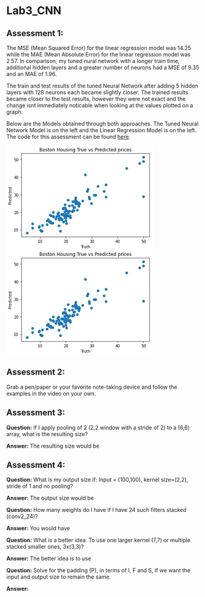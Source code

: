 # Lab3_CNN

## Assessment 1:

  The MSE (Mean Squared Error) for the linear regression model was 14.25 while the MAE (Mean Absolute Error) for the linear regression model was 2.57. In comparison, my tuned nural network with a longer train time, additional hidden layers and a greater number of neurons had a MSE of 9.35 and an MAE of 1.96.

  The train and test results of the tuned Neural Network after adding 5 hidden layers with 128 neurons each became slightly closer. The trained results became closer to the test results, however they were not exact and the change isnt immediately noticable when looking at the values plotted on a graph.
  
  Below are the Models obtained through both approaches. The Tuned Neural Network Model is on the left and the Linear Regression Model is on the left. The code for this assessment can be found [here](https://github.com/serpawatwit/Lab3_CNN/blob/main/Boston_housing_dense_NN_using_Keras_pipeline.ipynb).

![Tuned Neural Network Model](./Tuned_Neural_Network.PNG) 
![Linear Regression Model](./Linear_Regression_Model.PNG)

## Assessment 2:

  Grab a pen/paper or your favorite note-taking device and follow the examples in the video on your own.  
  
## Assessment 3:

  **Question:** If I apply pooling of 2 (2,2 window with a stride of 2) to a (6,6) array, what is the resulting size?
  
  **Answer:** The resulting size would be 
  
## Assessment 4:

  **Question:** What is my output size if: Input = (100,100), kernel size=(2,2), stride of 1 and no pooling? 
  
  **Answer:**  The output size would be 
  
  **Question:** How many weights do I have if I have 24 such filters stacked (conv2_24)?
  
  **Answer:**  You would have
  
  **Question:** What is a better idea: To use one larger kernel (7,7) or multiple stacked smaller ones, 3x(3,3)? 
  
  **Answer:**  The better idea is to use 
  
  **Question:** Solve for the padding (P), in terms of I, F and S, if we want the input and output size to remain the same. 
  
  **Answer:** 

